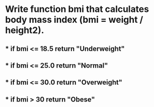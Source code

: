 # Write function bmi that calculates body mass index (bmi = weight / height2).

## * if bmi <= 18.5 return "Underweight"

## * if bmi <= 25.0 return "Normal"

## * if bmi <= 30.0 return "Overweight"

## * if bmi > 30 return "Obese"
